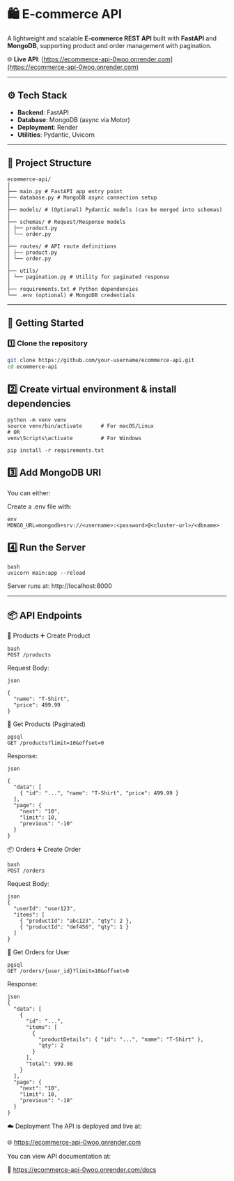 # 🛍️ E-commerce API

A lightweight and scalable **E-commerce REST API** built with **FastAPI** and **MongoDB**, supporting product and order management with pagination.

🌐 **Live API**: [https://ecommerce-api-0woo.onrender.com](https://ecommerce-api-0woo.onrender.com)

---

## ⚙️ Tech Stack

- **Backend**: FastAPI
- **Database**: MongoDB (async via Motor)
- **Deployment**: Render
- **Utilities**: Pydantic, Uvicorn

---

## 📂 Project Structure
```
ecommerce-api/
│
├── main.py # FastAPI app entry point
├── database.py # MongoDB async connection setup
│
├── models/ # (Optional) Pydantic models (can be merged into schemas)
│
├── schemas/ # Request/Response models
│ ├── product.py
│ └── order.py
│
├── routes/ # API route definitions
│ ├── product.py
│ └── order.py
│
├── utils/
│ └── pagination.py # Utility for paginated response
│
├── requirements.txt # Python dependencies
└── .env (optional) # MongoDB credentials
```
---

## 🚀 Getting Started

### 1️⃣ Clone the repository

```bash
git clone https://github.com/your-username/ecommerce-api.git
cd ecommerce-api
```
## 2️⃣ Create virtual environment & install dependencies
```
python -m venv venv
source venv/bin/activate      # For macOS/Linux
# OR
venv\Scripts\activate         # For Windows

pip install -r requirements.txt
```
## 3️⃣ Add MongoDB URI
You can either:

Create a .env file with:
```
env
MONGO_URL=mongodb+srv://<username>:<password>@<cluster-url>/<dbname>
```

## 4️⃣ Run the Server
```
bash
uvicorn main:app --reload
```
Server runs at: http://localhost:8000

---
## 📦 API Endpoints
📘 Products
➕ Create Product
```
bash
POST /products
```
Request Body:
```
json

{
  "name": "T-Shirt",
  "price": 499.99
}
```
📄 Get Products (Paginated)
```
pgsql
GET /products?limit=10&offset=0
```
Response:
```
json

{
  "data": [
    { "id": "...", "name": "T-Shirt", "price": 499.99 }
  ],
  "page": {
    "next": "10",
    "limit": 10,
    "previous": "-10"
  }
}
```
📦 Orders
➕ Create Order
```
bash
POST /orders
```
Request Body:
```
json
{
  "userId": "user123",
  "items": [
    { "productId": "abc123", "qty": 2 },
    { "productId": "def456", "qty": 1 }
  ]
}
```
📄 Get Orders for User
```
pgsql
GET /orders/{user_id}?limit=10&offset=0
```
Response:
```
json
{
  "data": [
    {
      "id": "...",
      "items": [
        {
          "productDetails": { "id": "...", "name": "T-Shirt" },
          "qty": 2
        }
      ],
      "total": 999.98
    }
  ],
  "page": {
    "next": "10",
    "limit": 10,
    "previous": "-10"
  }
}
```


☁️ Deployment
The API is deployed and live at:

🌐 https://ecommerce-api-0woo.onrender.com

You can view API documentation at:

📄 https://ecommerce-api-0woo.onrender.com/docs
